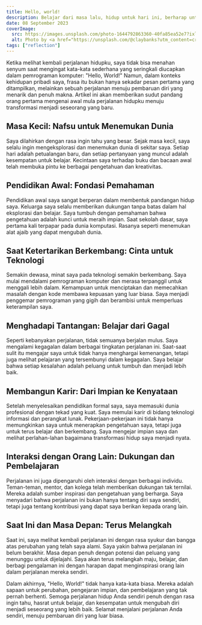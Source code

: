 ```yaml
---
title: Hello, world!
description: Belajar dari masa lalu, hidup untuk hari ini, berharap untuk hari esok.
date: 08 September 2023
coverImage:
  src: https://images.unsplash.com/photo-1644792863360-40fa85ea52e7?ixlib=rb-4.0.3&ixid=M3wxMjA3fDB8MHxwaG90by1wYWdlfHx8fGVufDB8fHx8fA%3D%3D
  alt: Photo by <a href="https://unsplash.com/@claybanks?utm_content=creditCopyText&utm_medium=referral&utm_source=unsplash">Clay Banks</a> on <a href="https://unsplash.com/photos/a-laptop-computer-sitting-on-top-of-a-wooden-desk-8q6e5hu3Ilc?utm_content=creditCopyText&utm_medium=referral&utm_source=unsplash">Unsplash</a>
tags: ["reflection"]
---
```


Ketika melihat kembali perjalanan hidupku, saya tidak bisa menahan senyum saat mengingat kata-kata sederhana yang seringkali diucapkan dalam pemrograman komputer: "Hello, World!" Namun, dalam konteks kehidupan pribadi saya, frasa itu bukan hanya sekadar pesan pertama yang ditampilkan, melainkan sebuah perjalanan menuju pembaruan diri yang menarik dan penuh makna. Artikel ini akan memberikan sudut pandang orang pertama mengenai awal mula perjalanan hidupku menuju transformasi menjadi seseorang yang baru.

## Masa Kecil: Nafsu untuk Menemukan Dunia

Saya dilahirkan dengan rasa ingin tahu yang besar. Sejak masa kecil, saya selalu ingin mengeksplorasi dan menemukan dunia di sekitar saya. Setiap hari adalah petualangan baru, dan setiap pertanyaan yang muncul adalah kesempatan untuk belajar. Kecintaan saya terhadap buku dan bacaan awal telah membuka pintu ke berbagai pengetahuan dan kreativitas.

## Pendidikan Awal: Fondasi Pemahaman

Pendidikan awal saya sangat berperan dalam membentuk pandangan hidup saya. Keluarga saya selalu memberikan dukungan tanpa batas dalam hal eksplorasi dan belajar. Saya tumbuh dengan pemahaman bahwa pengetahuan adalah kunci untuk meraih impian. Saat sekolah dasar, saya pertama kali terpapar pada dunia komputasi. Rasanya seperti menemukan alat ajaib yang dapat mengubah dunia.

## Saat Ketertarikan Berkembang: Cinta untuk Teknologi

Semakin dewasa, minat saya pada teknologi semakin berkembang. Saya mulai mendalami pemrograman komputer dan merasa terpanggil untuk menggali lebih dalam. Kemampuan untuk menciptakan dan memecahkan masalah dengan kode membawa kepuasan yang luar biasa. Saya menjadi penggemar pemrograman yang gigih dan berambisi untuk memperluas keterampilan saya.

## Menghadapi Tantangan: Belajar dari Gagal

Seperti kebanyakan perjalanan, tidak semuanya berjalan mulus. Saya mengalami kegagalan dalam berbagai tingkatan perjalanan ini. Saat-saat sulit itu mengajar saya untuk tidak hanya menghargai kemenangan, tetapi juga melihat pelajaran yang tersembunyi dalam kegagalan. Saya belajar bahwa setiap kesalahan adalah peluang untuk tumbuh dan menjadi lebih baik.

## Membangun Karir: Dari Impian ke Kenyataan

Setelah menyelesaikan pendidikan formal saya, saya memasuki dunia profesional dengan tekad yang kuat. Saya memulai karir di bidang teknologi informasi dan perangkat lunak. Pekerjaan-pekerjaan ini tidak hanya memungkinkan saya untuk menerapkan pengetahuan saya, tetapi juga untuk terus belajar dan berkembang. Saya mengejar impian saya dan melihat perlahan-lahan bagaimana transformasi hidup saya menjadi nyata.

## Interaksi dengan Orang Lain: Dukungan dan Pembelajaran

Perjalanan ini juga dipengaruhi oleh interaksi dengan berbagai individu. Teman-teman, mentor, dan kolega telah memberikan dukungan tak ternilai. Mereka adalah sumber inspirasi dan pengetahuan yang berharga. Saya menyadari bahwa perjalanan ini bukan hanya tentang diri saya sendiri, tetapi juga tentang kontribusi yang dapat saya berikan kepada orang lain.

## Saat Ini dan Masa Depan: Terus Melangkah

Saat ini, saya melihat kembali perjalanan ini dengan rasa syukur dan bangga atas perubahan yang telah saya alami. Saya yakin bahwa perjalanan ini belum berakhir. Masa depan penuh dengan potensi dan peluang yang menunggu untuk dijelajahi. Saya akan terus melangkah maju, belajar, dan berbagi pengalaman ini dengan harapan dapat menginspirasi orang lain dalam perjalanan mereka sendiri.

Dalam akhirnya, "Hello, World!" tidak hanya kata-kata biasa. Mereka adalah sapaan untuk perubahan, pengejaran impian, dan pembelajaran yang tak pernah berhenti. Semoga perjalanan hidup Anda sendiri penuh dengan rasa ingin tahu, hasrat untuk belajar, dan kesempatan untuk mengubah diri menjadi seseorang yang lebih baik. Selamat menjalani perjalanan Anda sendiri, menuju pembaruan diri yang luar biasa.
